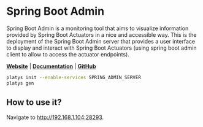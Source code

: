 # Spring Boot Admin

Spring Boot Admin is a monitoring tool that aims to visualize information provided by Spring Boot Actuators in a nice and accessible way. 
This is the deployment of the Spring Boot Admin server that provides a user interface to display and interact with Spring Boot Actuators (using spring boot admin client to allow to access the actuator endpoints).

**[Website](https://codecentric.github.io/spring-boot-admin/3.0.0-M8/)** | **[Documentation](https://codecentric.github.io/spring-boot-admin/3.0.0-M8/getting-started.html)** | **[GitHub](https://github.com/codecentric/spring-boot-admin)**

```bash
platys init --enable-services SPRING_ADMIN_SERVER
platys gen
```

## How to use it?

Navigate to <http://192.168.1.104:28293>.